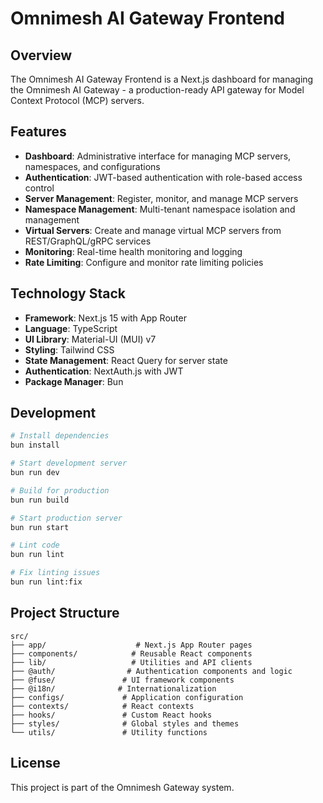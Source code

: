 # Omnimesh AI Gateway Frontend

## Overview

The Omnimesh AI Gateway Frontend is a Next.js dashboard for managing the Omnimesh AI Gateway - a production-ready API gateway for Model Context Protocol (MCP) servers.

## Features

- **Dashboard**: Administrative interface for managing MCP servers, namespaces, and configurations
- **Authentication**: JWT-based authentication with role-based access control
- **Server Management**: Register, monitor, and manage MCP servers
- **Namespace Management**: Multi-tenant namespace isolation and management
- **Virtual Servers**: Create and manage virtual MCP servers from REST/GraphQL/gRPC services
- **Monitoring**: Real-time health monitoring and logging
- **Rate Limiting**: Configure and monitor rate limiting policies

## Technology Stack

- **Framework**: Next.js 15 with App Router
- **Language**: TypeScript
- **UI Library**: Material-UI (MUI) v7
- **Styling**: Tailwind CSS
- **State Management**: React Query for server state
- **Authentication**: NextAuth.js with JWT
- **Package Manager**: Bun

## Development

```bash
# Install dependencies
bun install

# Start development server
bun run dev

# Build for production
bun run build

# Start production server
bun run start

# Lint code
bun run lint

# Fix linting issues
bun run lint:fix
```

## Project Structure

```
src/
├── app/                    # Next.js App Router pages
├── components/            # Reusable React components
├── lib/                   # Utilities and API clients
├── @auth/                # Authentication components and logic
├── @fuse/               # UI framework components
├── @i18n/              # Internationalization
├── configs/             # Application configuration
├── contexts/            # React contexts
├── hooks/               # Custom React hooks
├── styles/              # Global styles and themes
└── utils/               # Utility functions
```

## License

This project is part of the Omnimesh Gateway system.

